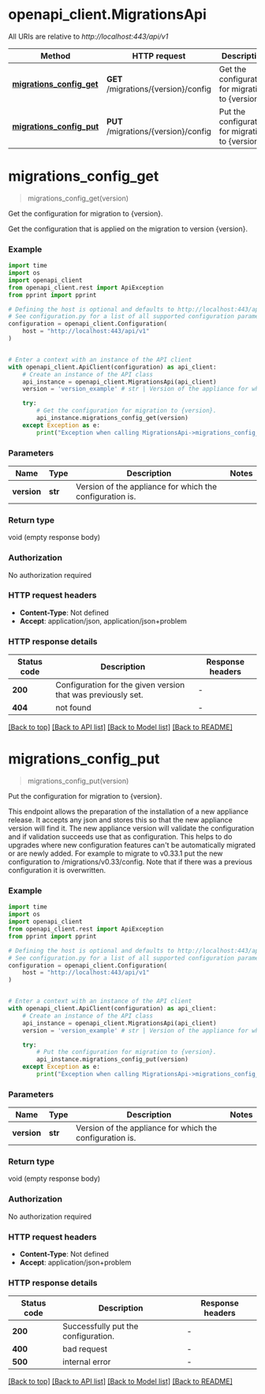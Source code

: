# openapi_client.MigrationsApi

All URIs are relative to *http://localhost:443/api/v1*

Method | HTTP request | Description
------------- | ------------- | -------------
[**migrations_config_get**](MigrationsApi.md#migrations_config_get) | **GET** /migrations/{version}/config | Get the configuration for migration to {version}.
[**migrations_config_put**](MigrationsApi.md#migrations_config_put) | **PUT** /migrations/{version}/config | Put the configuration for migration to {version}.


# **migrations_config_get**
> migrations_config_get(version)

Get the configuration for migration to {version}.

Get the configuration that is applied on the migration to version {version}. 

### Example


```python
import time
import os
import openapi_client
from openapi_client.rest import ApiException
from pprint import pprint

# Defining the host is optional and defaults to http://localhost:443/api/v1
# See configuration.py for a list of all supported configuration parameters.
configuration = openapi_client.Configuration(
    host = "http://localhost:443/api/v1"
)


# Enter a context with an instance of the API client
with openapi_client.ApiClient(configuration) as api_client:
    # Create an instance of the API class
    api_instance = openapi_client.MigrationsApi(api_client)
    version = 'version_example' # str | Version of the appliance for which the configuration is.

    try:
        # Get the configuration for migration to {version}.
        api_instance.migrations_config_get(version)
    except Exception as e:
        print("Exception when calling MigrationsApi->migrations_config_get: %s\n" % e)
```



### Parameters


Name | Type | Description  | Notes
------------- | ------------- | ------------- | -------------
 **version** | **str**| Version of the appliance for which the configuration is. | 

### Return type

void (empty response body)

### Authorization

No authorization required

### HTTP request headers

 - **Content-Type**: Not defined
 - **Accept**: application/json, application/json+problem

### HTTP response details

| Status code | Description | Response headers |
|-------------|-------------|------------------|
**200** | Configuration for the given version that was previously set. |  -  |
**404** | not found |  -  |

[[Back to top]](#) [[Back to API list]](../README.md#documentation-for-api-endpoints) [[Back to Model list]](../README.md#documentation-for-models) [[Back to README]](../README.md)

# **migrations_config_put**
> migrations_config_put(version)

Put the configuration for migration to {version}.

This endpoint allows the preparation of the installation of a new appliance release. It accepts any json and stores this so that the new appliance version will find it. The new appliance version will validate the configuration and if validation succeeds use that as configuration. This helps to do upgrades where new configuration features can't be automatically migrated or are newly added. For example to migrate to v0.33.1 put the new configuration to /migrations/v0.33/config. Note that if there was a previous configuration it is overwritten. 

### Example


```python
import time
import os
import openapi_client
from openapi_client.rest import ApiException
from pprint import pprint

# Defining the host is optional and defaults to http://localhost:443/api/v1
# See configuration.py for a list of all supported configuration parameters.
configuration = openapi_client.Configuration(
    host = "http://localhost:443/api/v1"
)


# Enter a context with an instance of the API client
with openapi_client.ApiClient(configuration) as api_client:
    # Create an instance of the API class
    api_instance = openapi_client.MigrationsApi(api_client)
    version = 'version_example' # str | Version of the appliance for which the configuration is.

    try:
        # Put the configuration for migration to {version}.
        api_instance.migrations_config_put(version)
    except Exception as e:
        print("Exception when calling MigrationsApi->migrations_config_put: %s\n" % e)
```



### Parameters


Name | Type | Description  | Notes
------------- | ------------- | ------------- | -------------
 **version** | **str**| Version of the appliance for which the configuration is. | 

### Return type

void (empty response body)

### Authorization

No authorization required

### HTTP request headers

 - **Content-Type**: Not defined
 - **Accept**: application/json+problem

### HTTP response details

| Status code | Description | Response headers |
|-------------|-------------|------------------|
**200** | Successfully put the configuration. |  -  |
**400** | bad request |  -  |
**500** | internal error |  -  |

[[Back to top]](#) [[Back to API list]](../README.md#documentation-for-api-endpoints) [[Back to Model list]](../README.md#documentation-for-models) [[Back to README]](../README.md)

